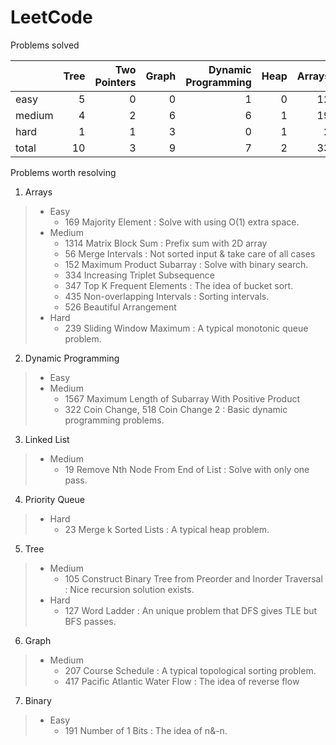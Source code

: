 # LeetCode
Problems solved

|        |   Tree |   Two Pointers |   Graph |   Dynamic Programming |   Heap |   Arrays |   Binary |   String |   Linked List |   total |
|:-------|-------:|---------------:|--------:|----------------------:|-------:|---------:|---------:|---------:|--------------:|--------:|
| easy   |      5 |              0 |       0 |                     1 |      0 |       12 |        1 |        4 |             3 |      26 |
| medium |      4 |              2 |       6 |                     6 |      1 |       19 |        0 |        4 |             5 |      47 |
| hard   |      1 |              1 |       3 |                     0 |      1 |        2 |        0 |        0 |             1 |       9 |
| total  |     10 |              3 |       9 |                     7 |      2 |       33 |        1 |        8 |             9 |      82 |

Problems worth resolving 

1. Arrays
>* Easy
>    * 169 Majority Element : Solve with using O(1) extra space.
>* Medium
>    * 1314 Matrix Block Sum : Prefix sum with 2D array
>    * 56 Merge Intervals : Not sorted input & take care of all cases
>    * 152 Maximum Product Subarray : Solve with binary search. 
>    * 334 Increasing Triplet Subsequence
>    * 347 Top K Frequent Elements : The idea of bucket sort.
>    * 435 Non-overlapping Intervals : Sorting intervals. 
>    * 526 Beautiful Arrangement
>* Hard
>    * 239 Sliding Window Maximum : A typical monotonic queue problem. 
2. Dynamic Programming
>* Easy
>* Medium
>    * 1567 Maximum Length of Subarray With Positive Product
>    * 322 Coin Change, 518 Coin Change 2 : Basic dynamic programming problems. 
3. Linked List
>* Medium
>    * 19 Remove Nth Node From End of List : Solve with only one pass.
4. Priority Queue
>* Hard
>    * 23 Merge k Sorted Lists : A typical heap problem. 
5. Tree
>* Medium
>    * 105 Construct Binary Tree from Preorder and Inorder Traversal : Nice recursion solution exists. 
>* Hard
>    * 127 Word Ladder : An unique problem that DFS gives TLE but BFS passes.
6. Graph
>* Medium
>    * 207 Course Schedule : A typical topological sorting problem. 
>    * 417 Pacific Atlantic Water Flow : The idea of reverse flow
7. Binary
>* Easy
>    * 191 Number of 1 Bits : The idea of n&-n.   